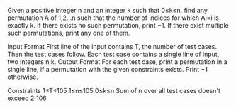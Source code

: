 Given a positive integer n and an integer k such that 0≤k≤n, find any permutation A of 1,2…n such that the number of indices for which Ai=i is exactly k. 
If there exists no such permutation, print −1. If there exist multiple such permutations, print any one of them.

Input Format
First line of the input contains T, the number of test cases. Then the test cases follow.
Each test case contains a single line of input, two integers n,k.
Output Format
For each test case, print a permutation in a single line, if a permutation with the given constraints exists. Print −1 otherwise.

Constraints
1≤T≤105
1≤n≤105
0≤k≤n
Sum of n over all test cases doesn't exceed  2⋅106
